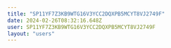 ```yaml
---
title: "SP11YF7Z3KB9WTG16V3YCC2DQXPB5MCYT8VJ2749F"
date: 2024-02-26T08:32:16.648Z
user: SP11YF7Z3KB9WTG16V3YCC2DQXPB5MCYT8VJ2749F
layout: "users"
---
```

    